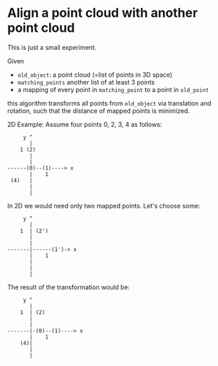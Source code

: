 # Align a point cloud with another point cloud

This is just a small experiment.

Given

- `old_object`: a point cloud (=list of points in 3D space)
- `matching_points` another list of at least 3 points
- a mapping of every point in `matching_point` to a point in `old_point`

this algorithm transforms all points from `old_object` via translation and rotation, such that the distance of mapped points is minimized.


2D Example:
Assume four points 0, 2, 3, 4 as follows:
```    
     y ^
       |
    1 (2)
       |
       |
------(0)--(1)----> x
       |    1
 (4)   |
       |
       |

```
In 2D we would need only two mapped points. Let's choose some:

```    
     y ^
       |
    1  | (2')
       |
       |
-------|------(1')-> x
       |    1
       |
       |
       |

```

The result of the transformation would be:

```    
     y ^
       |
    1  | (2)
       |
       |
-------|-(0)--(1)----> x
       |    1
    (4)|
       |
       |

```
